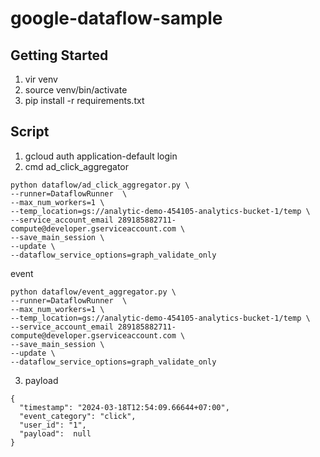 # google-dataflow-sample

## Getting Started
1. vir venv
2. source venv/bin/activate
3. pip install -r requirements.txt


## Script
1. gcloud auth application-default login
2. cmd 
ad_click_aggregator
```
python dataflow/ad_click_aggregator.py \
--runner=DataflowRunner  \
--max_num_workers=1 \
--temp_location=gs://analytic-demo-454105-analytics-bucket-1/temp \
--service_account_email 289185882711-compute@developer.gserviceaccount.com \
--save_main_session \
--update \
--dataflow_service_options=graph_validate_only
```
event
```
python dataflow/event_aggregator.py \
--runner=DataflowRunner  \
--max_num_workers=1 \
--temp_location=gs://analytic-demo-454105-analytics-bucket-1/temp \
--service_account_email 289185882711-compute@developer.gserviceaccount.com \
--save_main_session \
--update \
--dataflow_service_options=graph_validate_only
````

3. payload
```
{
  "timestamp": "2024-03-18T12:54:09.66644+07:00",
  "event_category": "click",
  "user_id": "1",
  "payload":  null
}
```
